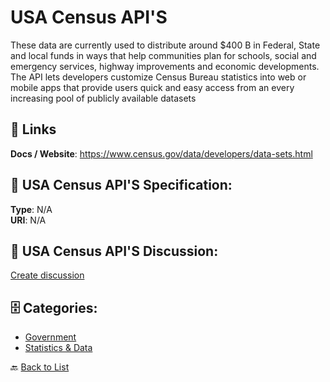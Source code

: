 # USA Census API'S


These data are currently used to distribute around $400 B in Federal, State and local funds in ways that help communities plan for schools, social and emergency services, highway improvements and economic developments. The API lets developers customize Census Bureau statistics into web or mobile apps that provide users quick and easy access from an every increasing pool of publicly available datasets

##  🔗 Links
**Docs / Website**: https://www.census.gov/data/developers/data-sets.html

## 🧬 USA Census API'S Specification:
**Type**: N/A  
**URI**: N/A

## 💬 USA Census API'S Discussion:
[Create discussion](https://github.com/apis-list/apis-list/discussions/new)

## 🗄️ Categories:
- [Government](https://github.com/apis-list/apis-list#government-)
- [Statistics & Data](https://github.com/apis-list/apis-list#statistics--data-)




🔙 [Back to List](https://github.com/apis-list/apis-list)
